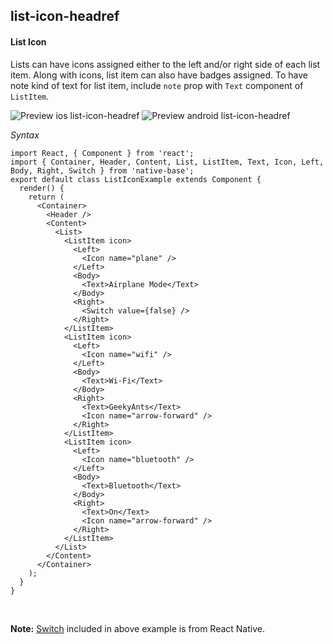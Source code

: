 ## list-icon-headref
#### List Icon

Lists can have icons assigned either to the left and/or right side of each list item.
Along with icons, list item can also have badges assigned.
To have note kind of text for list item, include <code>note</code> prop with <code>Text</code> component of <code>ListItem</code>.

![Preview ios list-icon-headref](https://github.com/GeekyAnts/NativeBase-KitchenSink/raw/v2.4.9/screenshots/ios/list-icon.png)
![Preview android list-icon-headref](https://github.com/GeekyAnts/NativeBase-KitchenSink/raw/v2.4.9/screenshots/android/list-icon.png)

*Syntax*

<pre class="line-numbers"><code class="language-jsx">import React, { Component } from 'react';
import { Container, Header, Content, List, ListItem, Text, Icon, Left, Body, Right, Switch } from 'native-base';
export default class ListIconExample extends Component {
  render() {
    return (
      &lt;Container>
        &lt;Header />
        &lt;Content>
          &lt;List>
            &lt;ListItem icon>
              &lt;Left>
                &lt;Icon name="plane" />
              &lt;/Left>
              &lt;Body>
                &lt;Text>Airplane Mode&lt;/Text>
              &lt;/Body>
              &lt;Right>
                &lt;Switch value={false} />
              &lt;/Right>
            &lt;/ListItem>
            &lt;ListItem icon>
              &lt;Left>
                &lt;Icon name="wifi" />
              &lt;/Left>
              &lt;Body>
                &lt;Text>Wi-Fi&lt;/Text>
              &lt;/Body>
              &lt;Right>
                &lt;Text>GeekyAnts&lt;/Text>
                &lt;Icon name="arrow-forward" />
              &lt;/Right>
            &lt;/ListItem>
            &lt;ListItem icon>
              &lt;Left>
                &lt;Icon name="bluetooth" />
              &lt;/Left>
              &lt;Body>
                &lt;Text>Bluetooth&lt;/Text>
              &lt;/Body>
              &lt;Right>
                &lt;Text>On&lt;/Text>
                &lt;Icon name="arrow-forward" />
              &lt;/Right>
            &lt;/ListItem>
          &lt;/List>
        &lt;/Content>
      &lt;/Container>
    );
  }
}
</code></pre><br />



**Note:** [Switch](http://facebook.github.io/react-native/docs/switch.html) included in above example is from React Native.





